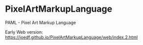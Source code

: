 PixelArtMarkupLanguage
======================

PAML - Pixel Art Markup Language

Early Web version: https://joedf.github.io/PixelArtMarkupLanguage/web/index.2.html
